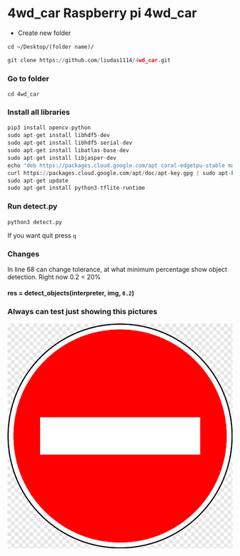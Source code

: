 # 4wd_car Raspberry pi 4wd_car

* Create new folder

```
cd ~/Desktop/(folder name)/
```

```python
git clone https://github.com/liudas1114/4wd_car.git
```

### Go to folder
```
cd 4wd_car
```

### Install all libraries
```python
pip3 install opencv-python
sudo apt-get install libhdf5-dev
sudo apt-get install libhdf5-serial-dev
sudo apt-get install libatlas-base-dev
sudo apt-get install libjasper-dev
echo "deb https://packages.cloud.google.com/apt coral-edgetpu-stable main" | sudo tee /etc/apt/sources.list.d/coral-edgetpu.list
curl https://packages.cloud.google.com/apt/doc/apt-key.gpg | sudo apt-key add -
sudo apt-get update
sudo apt-get install python3-tflite-runtime
```

### Run detect.py
```
python3 detect.py
```
If you want quit press ```q```


### Changes
In line 68 can change tolerance, at what minimum percentage show object detection. Right now 0.2 = 20%

#### res = detect_objects(interpreter, img, ```0.2```)

### Always can test just showing this pictures
![alt text](https://github.com/liudas1114/4wd_car/blob/main/Test%20photos/brick.png "Brick")

